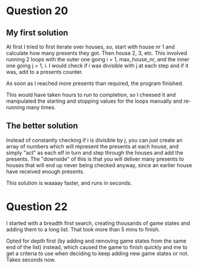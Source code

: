 # Question 20

## My first solution

At first I tried to first iterate over houses, so, start with house nr 1 and calculate how many
presents they got. Then house 2, 3, etc. This involved running 2 loops with the outer one going
i = 1, max_house_nr, and the inner one going j = 1, i. I would check if i was divisible with j at
each step and if it was, add to a presents counter.

As soon as I reached more presents than required, the program finished.

This would have taken hours to run to completion, so I cheesed it and manipulated the starting and
stopping values for the loops manually and re-running many times.

## The better solution

Instead of constantly checking if i is divisible by j, you can just create an array of numbers which
will represent the presents at each house, and simply "act" as each elf in turn and step through the
houses and add the presents. The "downside" of this is that you will deliver many presents to houses
that will end up never being checked anyway, since an earlier house have received enough presents.

This solution is waaaay faster, and runs in seconds.

# Question 22

I started with a breadth first search, creating thousands of game states and adding them to a long
list. That took more than 5 mins to finish.

Opted for depth first (by adding and removing game states from the same end of the list) instead,
which caused the game to finish quickly and me to get a criteria to use when deciding to keep
adding new game states or not. Takes seconds now.
